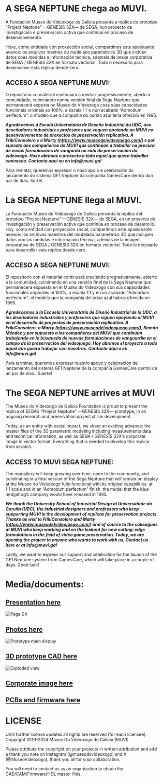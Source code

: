 # A SEGA NEPTUNE chega ao MUVI.

A Fundación Museo do Videoxogo de Galicia presenta a réplica do prototipo “Project Neptune” —GENESIS 32X— de SEGA, nun proxecto de investigación e preservación activa que continúa en proceso de desenvolvemento. 

Hoxe, como entidade con proxección social, compartimos este apaixoante avance: os arquivos mestres do modelado paramétrico 3D que inclúen datos coas medidas e información técnica, ademais da imaxe corporativa de SEGA  / GENESIS 32X en formato vectorial. Todo o necesario para desenvolver esta réplica dende cero.

## ACCESO A SEGA NEPTUNE MUVI:

O repositorio co material continuará a medrar progresivamente, aberto á comunidade, culminando nunha versión final da Sega Neptune que permanecerá exposta no Museo do Videoxogo coas súas capacidades funcionais orixinais ao 100%, a escala 1:1 e nun acabado “Admodum perfectum”: o modelo que a compañía do ourizo azul tería ofrecido en 1995. 

**_Agradecemos á Escola Universitaria de Deseño Industrial da UDC, aos deseñadores industriais e profesores que seguen apoiando ao MUVI no desenvolvemento de proxectos de preservación replicativa. A FrikiConsolero e a Marty (https://www.museodelvideojuego.com/) e por suposto aos compañeiros do MUVI que continúan a traballar na procura de novas formulacións de vangarda no eido da preservación do videoxogo. Hoxe abrimos o proxecto a todo aquel que quera traballar connosco. Contacta aquí ou en info@muvi.gal_**

Para rematar, queremos expresar o noso apoio e celebración do lanzamento do sistema GF1 Neptune da compañía GamesCare dentro dun par de días. Sorte!

# La SEGA NEPTUNE llega al MUVI.

La Fundación Museo do Videoxogo de Galicia presenta la réplica del prototipo "Project Neptune" —GENESIS 32X— de SEGA, en un proyecto de investigación y preservación activa que continúa en proceso de desarrollo.
Hoy, como entidad con proyección social, compartimos este apasionante avance: los archivos maestros del modelado paramétrico 3D que incluyen datos con las medidas e información técnica, además de la imagen corporativa de SEGA / GENESIS 32X en formato vectorial. Todo lo necesario para desarrollar esta réplica desde cero.

## ACCESO A SEGA NEPTUNE MUVI:

El repositorio con el material continuará creciendo progresivamente, abierto a la comunidad, culminando en una versión final de la Sega Neptune que permanecerá expuesta en el Museo do Videoxogo con sus capacidades funcionales originales al 100%, a escala 1:1 y en un acabado "Admodum perfectum": el modelo que la compañía del erizo azul habría ofrecido en 1995.

**_Agradecemos a la Escuela Universitaria de Diseño Industrial de la UDC, a los diseñadores industriales y profesores que siguen apoyando al MUVI en el desarrollo de proyectos de preservación replicativa. A FrikiConsolero, a Marty (https://www.museodelvideojuego.com/), Ramón Méndez  y por supuesto a los compañeros del MUVI que continúan trabajando en la búsqueda de nuevas formulaciones de vanguardia en el campo de la preservación del videojuego. Hoy abrimos el proyecto a todo aquel que quiera trabajar con nosotros. Contacta aquí o en info@muvi.gal_**

Para terminar, queremos expresar nuestro apoyo y celebración del lanzamiento del sistema GF1 Neptune de la compañía GamesCare dentro de un par de días. ¡Suerte!

# The SEGA NEPTUNE arrives at MUVI

The Museo do Videoxogo de Galicia Foundation is proud to present the replica of SEGA’s “Project Neptune” —GENESIS 32X— prototype, in an ongoing research and preservation project still in development.

Today, as an entity with social impact, we share an exciting advance: the master files of the 3D parametric modeling including measurements data and technical information, as well as SEGA / GENESIS 32X’s corporate image in vector format. Everything that is needed to develop this replica from scratch.

## ACCESS TO MUVI SEGA NEPTUNE:

The repository will keep growing over time, open to the community, and culminating in a final version of the Sega Neptune that will remain on display at the Museo do Videoxogo fully functional with its original capabilities, at 1:1 scale and in an “Admodum perfectum” finish: the model that the blue hedgehog’s company would have released in 1995. 

**_We thank the University School of Industrial Design at Universidade da Coruña (UDC), the industrial designers and professors who keep supporting MUVI in the development of replicas for preservation projects. Thanks as well to FrikiConsolero and Marty (https://www.museodelvideojuego.com/) and of course to the colleagues at MUVI who keep working and on the lookout for new cutting-edge formulations in the field of video game preservation. Today, we are opening the project to anyone who wants to work with us. Contact us here or at info@muvi.gal_**

Lastly, we want to express our support and celebration for the launch of the GF1 Neptune system from GamesCare, which will take place in a couple of days. Good luck!


# Media/documents:

## [Presentation here](00_PRESENTATION/README.md)

![Page 04](00_PRESENTATION/04.jpg)

## [Photos here](01_PHOTOS/README.md)

![Prototype main display](01_PHOTOS/PROTOTYPE/SEGA_NEPTUNE_MUVI12.jpg)

## [3D prototype CAD here](03_3D_PROTOTYPE/README.md)

![Exploded view](03_3D_PROTOTYPE/MUVI_explosionadoCarcasa.jpg)

## [Corporate image here](04_CORPORATE_IMAGE_32XGENESIS/README.md)

## [PCBs and firmware here](05_PCB/README.md)

# LICENSE
Until further license updates all rights are reserved (for each licensee).
Copyright 2019-2024 Museo Do Videoxogo de Galicia (MUVI)

Please attribute the copyright on your projects in written attribution and add a thank you note on Instagram (@museodovideoxogo) and X (@MuseoVideoxogo),
thank you all for your collaboration.

You will need to contact us as an organization to obtain the CAD/CAM/Firmware/HDL master files.


